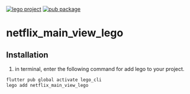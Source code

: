 [![lego project](https://img.shields.io/badge/powered%20by-lego-blue?logo=github)](https://github.com/melodysdreamj/lego)
[![pub package](https://img.shields.io/pub/v/netflix_main_view_lego.svg)](https://pub.dartlang.org/packages/netflix_main_view_lego)

# netflix_main_view_lego

##  Installation
1. in terminal, enter the following command for add lego to your project.
```bash
flutter pub global activate lego_cli
lego add netflix_main_view_lego
```
